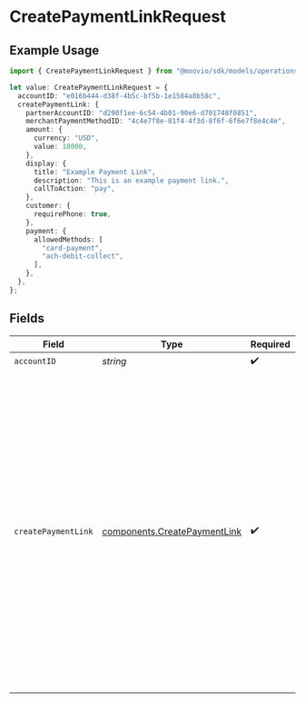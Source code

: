 # CreatePaymentLinkRequest

## Example Usage

```typescript
import { CreatePaymentLinkRequest } from "@moovio/sdk/models/operations";

let value: CreatePaymentLinkRequest = {
  accountID: "e016b444-d38f-4b5c-bf5b-1e1584a8b58c",
  createPaymentLink: {
    partnerAccountID: "d290f1ee-6c54-4b01-90e6-d701748f0851",
    merchantPaymentMethodID: "4c4e7f8e-81f4-4f3d-8f6f-6f6e7f8e4c4e",
    amount: {
      currency: "USD",
      value: 10000,
    },
    display: {
      title: "Example Payment Link",
      description: "This is an example payment link.",
      callToAction: "pay",
    },
    customer: {
      requirePhone: true,
    },
    payment: {
      allowedMethods: [
        "card-payment",
        "ach-debit-collect",
      ],
    },
  },
};
```

## Fields

| Field                                                                                                                                                                                                                                                                                                                                                                                                                        | Type                                                                                                                                                                                                                                                                                                                                                                                                                         | Required                                                                                                                                                                                                                                                                                                                                                                                                                     | Description                                                                                                                                                                                                                                                                                                                                                                                                                  | Example                                                                                                                                                                                                                                                                                                                                                                                                                      |
| ---------------------------------------------------------------------------------------------------------------------------------------------------------------------------------------------------------------------------------------------------------------------------------------------------------------------------------------------------------------------------------------------------------------------------- | ---------------------------------------------------------------------------------------------------------------------------------------------------------------------------------------------------------------------------------------------------------------------------------------------------------------------------------------------------------------------------------------------------------------------------- | ---------------------------------------------------------------------------------------------------------------------------------------------------------------------------------------------------------------------------------------------------------------------------------------------------------------------------------------------------------------------------------------------------------------------------- | ---------------------------------------------------------------------------------------------------------------------------------------------------------------------------------------------------------------------------------------------------------------------------------------------------------------------------------------------------------------------------------------------------------------------------- | ---------------------------------------------------------------------------------------------------------------------------------------------------------------------------------------------------------------------------------------------------------------------------------------------------------------------------------------------------------------------------------------------------------------------------- |
| `accountID`                                                                                                                                                                                                                                                                                                                                                                                                                  | *string*                                                                                                                                                                                                                                                                                                                                                                                                                     | :heavy_check_mark:                                                                                                                                                                                                                                                                                                                                                                                                           | N/A                                                                                                                                                                                                                                                                                                                                                                                                                          |                                                                                                                                                                                                                                                                                                                                                                                                                              |
| `createPaymentLink`                                                                                                                                                                                                                                                                                                                                                                                                          | [components.CreatePaymentLink](../../models/components/createpaymentlink.md)                                                                                                                                                                                                                                                                                                                                                 | :heavy_check_mark:                                                                                                                                                                                                                                                                                                                                                                                                           | N/A                                                                                                                                                                                                                                                                                                                                                                                                                          | {<br/>"partnerAccountID": "d290f1ee-6c54-4b01-90e6-d701748f0851",<br/>"merchantPaymentMethodID": "4c4e7f8e-81f4-4f3d-8f6f-6f6e7f8e4c4e",<br/>"amount": {<br/>"currency": "USD",<br/>"value": 10000<br/>},<br/>"display": {<br/>"title": "Example Payment Link",<br/>"description": "This is an example payment link.",<br/>"callToAction": "pay"<br/>},<br/>"customer": {<br/>"requirePhone": true<br/>},<br/>"payment": {<br/>"allowedMethods": [<br/>"card-payment",<br/>"ach-debit-collect"<br/>]<br/>}<br/>} |